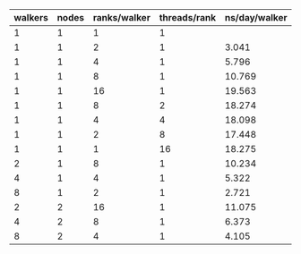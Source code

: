 | walkers | nodes | ranks/walker | threads/rank | ns/day/walker | ns/day |
|---------|-------|--------------|--------------|---------------|--------|
| 1       | 1     | 1            | 1            |          |   |
| 1       | 1     | 2            | 1            | 3.041         | 3.041  |
| 1       | 1     | 4            | 1            | 5.796         | 5.796  |
| 1       | 1     | 8            | 1            | 10.769        | 10.769 |
| 1       | 1     | 16           | 1            | 19.563        | 19.563 |
| 1       | 1     | 8            | 2            | 18.274        | 18.274 |
| 1       | 1     | 4            | 4            | 18.098        | 18.098 |
| 1       | 1     | 2            | 8            | 17.448        | 17.448 |
| 1       | 1     | 1            | 16           | 18.275        | 18.275 |
| 2       | 1     | 8            | 1            | 10.234        | 20.468 |
| 4       | 1     | 4            | 1            | 5.322         | 21.291 |
| 8       | 1     | 2            | 1            | 2.721         | 21.767 |
| 2       | 2     | 16           | 1            | 11.075        | 22.215 |
| 4       | 2     | 8            | 1            | 6.373         | 35.492 |
| 8       | 2     | 4            | 1            | 4.105         | 32.841 |


